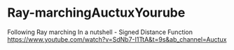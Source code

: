# Ray-marchingAuctuxYourube
 Following Ray marching In a nutshell - Signed Distance Function https://www.youtube.com/watch?v=SdNb7-I1TtA&t=9s&ab_channel=Auctux
